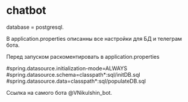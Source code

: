 # chatbot
database = postgresql.

В application.properties описанны все настройки для БД и телеграм бота.

Перед запуском раскоментировать в application.properties

#spring.datasource.initialization-mode=ALWAYS
#spring.datasource.schema=classpath*:sql/initDB.sql
#spring.datasource.data=classpath*:sql/populateDB.sql

Ссылка на самого бота @VNikulshin_bot.
